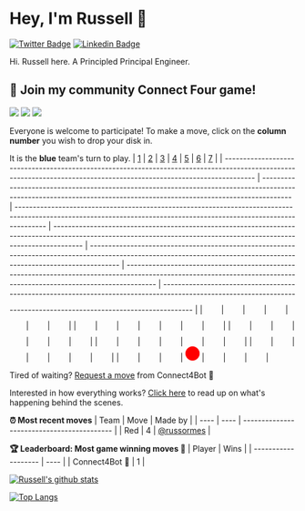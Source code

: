 # Hey, I'm Russell 👋

[![Twitter Badge](https://img.shields.io/badge/-@NectarSoft-1ca0f1?style=flat-square&labelColor=1ca0f1&logo=twitter&logoColor=white&link=https://twitter.com/NectarSoft)](https://twitter.com/NectarSoft) [![Linkedin Badge](https://img.shields.io/badge/-RussOrmes-blue?style=flat-square&logo=Linkedin&logoColor=white&link=https://www.linkedin.com/in/russellormes/)](https://www.linkedin.com/in/russellormes/)

Hi. Russell here. A Principled Principal Engineer.

## :game_die: Join my community Connect Four game!
![](https://img.shields.io/badge/Moves%20played-7-blue)
![](https://img.shields.io/badge/Completed%20games-1-brightgreen)
![](https://img.shields.io/badge/Total%20players-1-orange)

Everyone is welcome to participate! To make a move, click on the **column number** you wish to drop your disk in.

It is the **blue** team's turn to play.
| [1](https://github.com/russormes/russormes/issues/new?title=connect4%7Cdrop%7Cblue%7C1&body=Just+push+%27Submit+new+issue%27.+You+don%27t+need+to+do+anything+else.) | [2](https://github.com/russormes/russormes/issues/new?title=connect4%7Cdrop%7Cblue%7C2&body=Just+push+%27Submit+new+issue%27.+You+don%27t+need+to+do+anything+else.) | [3](https://github.com/russormes/russormes/issues/new?title=connect4%7Cdrop%7Cblue%7C3&body=Just+push+%27Submit+new+issue%27.+You+don%27t+need+to+do+anything+else.) | [4](https://github.com/russormes/russormes/issues/new?title=connect4%7Cdrop%7Cblue%7C4&body=Just+push+%27Submit+new+issue%27.+You+don%27t+need+to+do+anything+else.) | [5](https://github.com/russormes/russormes/issues/new?title=connect4%7Cdrop%7Cblue%7C5&body=Just+push+%27Submit+new+issue%27.+You+don%27t+need+to+do+anything+else.) | [6](https://github.com/russormes/russormes/issues/new?title=connect4%7Cdrop%7Cblue%7C6&body=Just+push+%27Submit+new+issue%27.+You+don%27t+need+to+do+anything+else.) | [7](https://github.com/russormes/russormes/issues/new?title=connect4%7Cdrop%7Cblue%7C7&body=Just+push+%27Submit+new+issue%27.+You+don%27t+need+to+do+anything+else.) |
| -------------------------------------------------------------------------------------------------------------------------------------------------------------------- | -------------------------------------------------------------------------------------------------------------------------------------------------------------------- | -------------------------------------------------------------------------------------------------------------------------------------------------------------------- | -------------------------------------------------------------------------------------------------------------------------------------------------------------------- | -------------------------------------------------------------------------------------------------------------------------------------------------------------------- | -------------------------------------------------------------------------------------------------------------------------------------------------------------------- | -------------------------------------------------------------------------------------------------------------------------------------------------------------------- |
| ![](https://raw.githubusercontent.com/russormes/russormes/master/images/blank.png)                                                                                   | ![](https://raw.githubusercontent.com/russormes/russormes/master/images/blank.png)                                                                                   | ![](https://raw.githubusercontent.com/russormes/russormes/master/images/blank.png)                                                                                   | ![](https://raw.githubusercontent.com/russormes/russormes/master/images/blank.png)                                                                                   | ![](https://raw.githubusercontent.com/russormes/russormes/master/images/blank.png)                                                                                   | ![](https://raw.githubusercontent.com/russormes/russormes/master/images/blank.png)                                                                                   | ![](https://raw.githubusercontent.com/russormes/russormes/master/images/blank.png)                                                                                   |
| ![](https://raw.githubusercontent.com/russormes/russormes/master/images/blank.png)                                                                                   | ![](https://raw.githubusercontent.com/russormes/russormes/master/images/blank.png)                                                                                   | ![](https://raw.githubusercontent.com/russormes/russormes/master/images/blank.png)                                                                                   | ![](https://raw.githubusercontent.com/russormes/russormes/master/images/blank.png)                                                                                   | ![](https://raw.githubusercontent.com/russormes/russormes/master/images/blank.png)                                                                                   | ![](https://raw.githubusercontent.com/russormes/russormes/master/images/blank.png)                                                                                   | ![](https://raw.githubusercontent.com/russormes/russormes/master/images/blank.png)                                                                                   |
| ![](https://raw.githubusercontent.com/russormes/russormes/master/images/blank.png)                                                                                   | ![](https://raw.githubusercontent.com/russormes/russormes/master/images/blank.png)                                                                                   | ![](https://raw.githubusercontent.com/russormes/russormes/master/images/blank.png)                                                                                   | ![](https://raw.githubusercontent.com/russormes/russormes/master/images/blank.png)                                                                                   | ![](https://raw.githubusercontent.com/russormes/russormes/master/images/blank.png)                                                                                   | ![](https://raw.githubusercontent.com/russormes/russormes/master/images/blank.png)                                                                                   | ![](https://raw.githubusercontent.com/russormes/russormes/master/images/blank.png)                                                                                   |
| ![](https://raw.githubusercontent.com/russormes/russormes/master/images/blank.png)                                                                                   | ![](https://raw.githubusercontent.com/russormes/russormes/master/images/blank.png)                                                                                   | ![](https://raw.githubusercontent.com/russormes/russormes/master/images/blank.png)                                                                                   | ![](https://raw.githubusercontent.com/russormes/russormes/master/images/blank.png)                                                                                   | ![](https://raw.githubusercontent.com/russormes/russormes/master/images/blank.png)                                                                                   | ![](https://raw.githubusercontent.com/russormes/russormes/master/images/blank.png)                                                                                   | ![](https://raw.githubusercontent.com/russormes/russormes/master/images/blank.png)                                                                                   |
| ![](https://raw.githubusercontent.com/russormes/russormes/master/images/blank.png)                                                                                   | ![](https://raw.githubusercontent.com/russormes/russormes/master/images/blank.png)                                                                                   | ![](https://raw.githubusercontent.com/russormes/russormes/master/images/blank.png)                                                                                   | ![](https://raw.githubusercontent.com/russormes/russormes/master/images/blank.png)                                                                                   | ![](https://raw.githubusercontent.com/russormes/russormes/master/images/blank.png)                                                                                   | ![](https://raw.githubusercontent.com/russormes/russormes/master/images/blank.png)                                                                                   | ![](https://raw.githubusercontent.com/russormes/russormes/master/images/blank.png)                                                                                   |
| ![](https://raw.githubusercontent.com/russormes/russormes/master/images/blank.png)                                                                                   | ![](https://raw.githubusercontent.com/russormes/russormes/master/images/blank.png)                                                                                   | ![](https://raw.githubusercontent.com/russormes/russormes/master/images/blank.png)                                                                                   | ![](https://raw.githubusercontent.com/russormes/russormes/master/images/red.png)                                                                                     | ![](https://raw.githubusercontent.com/russormes/russormes/master/images/blank.png)                                                                                   | ![](https://raw.githubusercontent.com/russormes/russormes/master/images/blank.png)                                                                                   | ![](https://raw.githubusercontent.com/russormes/russormes/master/images/blank.png)                                                                                   |

Tired of waiting? [Request a move](https://github.com/russormes/russormes/issues/new?title=connect4%7Cdrop%7Cblue%7Cai&body=Just+push+%27Submit+new+issue%27.+You+don%27t+need+to+do+anything+else.) from Connect4Bot :robot: 

Interested in how everything works? [Click here](https://github.com/russormes/russormes/tree/master/connect4) to read up on what's happening behind the scenes.

**:alarm_clock: Most recent moves**
| Team | Move | Made by                                    |
| ---- | ---- | ------------------------------------------ |
| Red  | 4    | [@russormes](https://github.com/russormes) |

**:trophy: Leaderboard: Most game winning moves :100:**
| Player              | Wins |
| ------------------- | ---- |
| Connect4Bot :robot: | 1    |

[![Russell's github stats](https://github-readme-stats.vercel.app/api?username=russormes&show_icons=true)](https://github.com/anuraghazra/github-readme-stats)


[![Top Langs](https://github-readme-stats.vercel.app/api/top-langs/?username=russormes)](https://github.com/anuraghazra/github-readme-stats)
